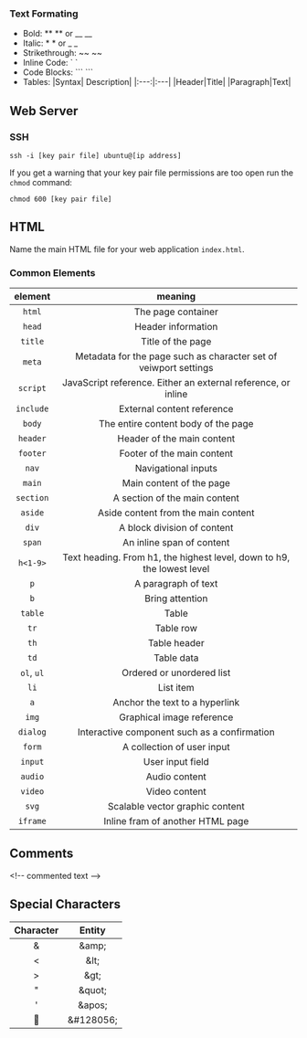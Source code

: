 ### Text Formating
- Bold: \*\* \*\* or \_\_ \_\_
- Italic: \* \* or \_ \_
- Strikethrough: \~\~ \~\~
- Inline Code: \` \`
- Code Blocks: \`\`\` \`\`\`
- Tables:
    |Syntax| Description|
    |:---:|:---|
    |Header|Title|
    |Paragraph|Text|

## Web Server
### SSH
`ssh -i [key pair file] ubuntu@[ip address]`

If you get a warning that your key pair file permissions are too open run the `chmod` command:

```chmod 600 [key pair file]```

## HTML  
Name the main HTML file for your web application `index.html`.  
### Common Elements
|element|meaning|
|:---:|:---:|
|`html`|The page container|
|`head`|Header information|
|`title`|Title of the page|
|`meta`|Metadata for the page such as character set of veiwport settings|
|`script`|JavaScript reference. Either an external reference, or inline|
|`include`|External content reference|
|`body`|The entire content body of the page|
|`header`|Header of the main content|
|`footer`|Footer of the main content|
|`nav`|Navigational inputs|
|`main`|Main content of the page|
|`section`|A section of the main content|
|`aside`|Aside content from the main content|
|`div`|A block division of content|
|`span`|An inline span of content|
`h<1-9>`|Text heading. From h1, the highest level, down to h9, the lowest level|
|`p`|A paragraph of text|
|`b`|Bring attention|
|`table`|Table|
|`tr`|Table row|
|`th`|Table header|
|`td`|Table data|
|`ol`, `ul`| Ordered or unordered list|
|`li`|List item|
|`a`|Anchor the text to a hyperlink|
|`img`|Graphical image reference|
|`dialog`|Interactive component such as a confirmation|
|`form`|A collection of user input|
|`input`|User input field|
|`audio`|Audio content|
|`video`|Video content|
|`svg`| Scalable vector graphic content|
|`iframe`|Inline fram of another HTML page|  
## Comments
&lt;!-- commented text --&gt;  
## Special Characters  
|Character|Entity|
|:---:|:---:|
|&amp;|&amp;amp;|
|&lt;|&amp;lt;|
|&gt;|&amp;gt;|
|&quot;|&amp;quot;|
|&apos;|&amp;apos;|
|&#128056;|&amp;#128056;|  
